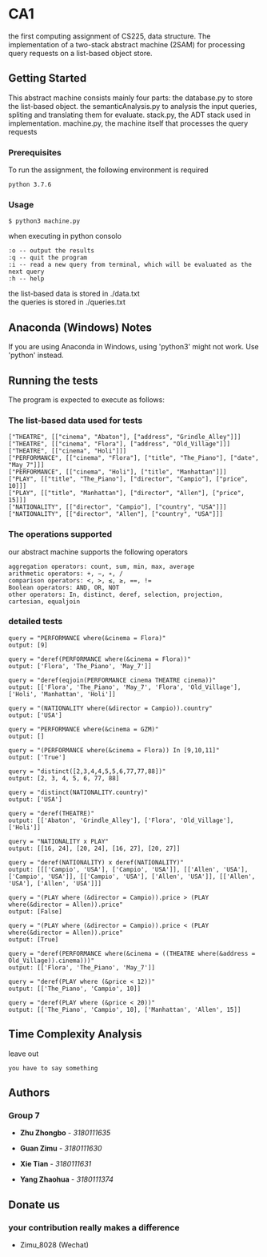 # CA1

the first computing assignment of CS225, data structure. The implementation of a two-stack abstract machine (2SAM) for processing query requests on a
list-based object store.

## Getting Started

This abstract machine consists mainly four parts: the database.py to store the list-based object. the semanticAnalysis.py to analysis the input queries, spliting and translating them for evaluate. stack.py, the ADT stack used in implementation. machine.py, the machine itself that processes the query requests

### Prerequisites

To run the assignment, the following environment is required

```
python 3.7.6
```
### Usage

```
$ python3 machine.py
```
when executing in python consolo
```
:o -- output the results
:q -- quit the program
:i -- read a new query from terminal, which will be evaluated as the next query
:h -- help
```
the list-based data is stored in ./data.txt  
the queries is stored in ./queries.txt

## Anaconda (Windows) Notes
If you are using Anaconda in Windows, using 'python3' might not work. Use 'python' instead.

## Running the tests

The program is expected to execute as follows:

### The  list-based data used for tests

```
["THEATRE", [["cinema", "Abaton"], ["address", "Grindle_Alley"]]]
["THEATRE", [["cinema", "Flora"], ["address", "Old_Village"]]]
["THEATRE", [["cinema", "Holi"]]]
["PERFORMANCE", [["cinema", "Flora"], ["title", "The_Piano"], ["date", "May_7"]]]
["PERFORMANCE", [["cinema", "Holi"], ["title", "Manhattan"]]]
["PLAY", [["title", "The_Piano"], ["director", "Campio"], ["price", 10]]]
["PLAY", [["title", "Manhattan"], ["director", "Allen"], ["price", 15]]]
["NATIONALITY", [["director", "Campio"], ["country", "USA"]]]
["NATIONALITY", [["director", "Allen"], ["country", "USA"]]]
```

### The operations supported

our abstract machine supports the following operators

```
aggregation operators: count, sum, min, max, average
arithmetic operators: +, −, ∗, /
comparison operators: <, >, ≤, ≥, ==, !=
Boolean operators: AND, OR, NOT
other operators: In, distinct, deref, selection, projection, cartesian, equaljoin
```

### detailed tests
```
query = "PERFORMANCE where(&cinema = Flora)"
output: [9]
```
```
query = "deref(PERFORMANCE where(&cinema = Flora))"
output: ['Flora', 'The_Piano', 'May_7']]
```
```
query = "deref(eqjoin(PERFORMANCE cinema THEATRE cinema))"
output: [['Flora', 'The_Piano', 'May_7', 'Flora', 'Old_Village'], ['Holi', 'Manhattan', 'Holi']]
```
```
query = "(NATIONALITY where(&director = Campio)).country"
output: ['USA']
```
```
query = "PERFORMANCE where(&cinema = GZM)"
output: []
```
```
query = "(PERFORMANCE where(&cinema = Flora)) In [9,10,11]"
output: ['True']
``` 
```
query = "distinct([2,3,4,4,5,5,6,77,77,88])"
output: [2, 3, 4, 5, 6, 77, 88]
```
```
query = "distinct(NATIONALITY.country)"
output: ['USA']
```
```
query = "deref(THEATRE)"
output: [['Abaton', 'Grindle_Alley'], ['Flora', 'Old_Village'], ['Holi']]
```
```
query = "NATIONALITY x PLAY"
output: [[16, 24], [20, 24], [16, 27], [20, 27]]
```
```
query = "deref(NATIONALITY) x deref(NATIONALITY)"
output: [[['Campio', 'USA'], ['Campio', 'USA']], [['Allen', 'USA'], ['Campio', 'USA']], [['Campio', 'USA'], ['Allen', 'USA']], [['Allen', 'USA'], ['Allen', 'USA']]]
```
```
query = "(PLAY where (&director = Campio)).price > (PLAY where(&director = Allen)).price"
output: [False]
```
```
query = "(PLAY where (&director = Campio)).price < (PLAY where(&director = Allen)).price"
output: [True]
```
```
query = "deref(PERFORMANCE where(&cinema = ((THEATRE where(&address = Old_Village)).cinema)))"
output: [['Flora', 'The_Piano', 'May_7']]
```
```
query = "deref(PLAY where (&price < 12))"
output: [['The_Piano', 'Campio', 10]]
```
```
query = "deref(PLAY where (&price < 20))"
output: [['The_Piano', 'Campio', 10], ['Manhattan', 'Allen', 15]]
```

## Time Complexity Analysis
leave out
```
you have to say something
```

## Authors
### Group 7

* **Zhu Zhongbo** - *3180111635* 

* **Guan Zimu** - *3180111630*
  
* **Xie Tian** - *3180111631* 
  
*  **Yang Zhaohua** - *3180111374*



## Donate us
### your contribution really makes a difference
* Zimu_8028 (Wechat)
